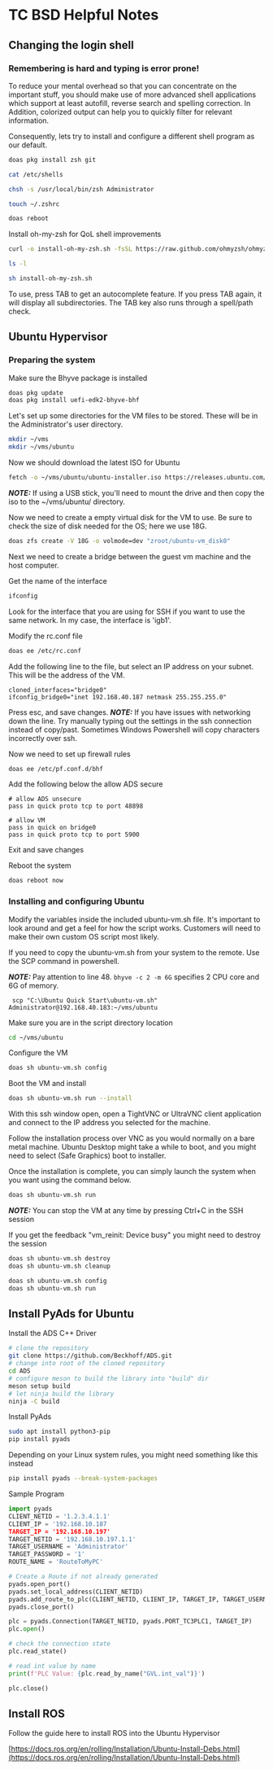 # TC BSD Helpful Notes

## Changing the login shell

### Remembering is hard and typing is error prone!

To reduce your mental overhead so that you can concentrate on the important stuff, you should make use of more advanced shell applications which support at least autofill, reverse search and spelling correction. In Addition, colorized output can help you to quickly filter for relevant information.

Consequently, lets try to install and configure a different shell program as our default.

```Bash
doas pkg install zsh git
```
```Bash
cat /etc/shells
```
```Bash
chsh -s /usr/local/bin/zsh Administrator
```
```Bash
touch ~/.zshrc
```
```Bash
doas reboot
```

Install oh-my-zsh for QoL shell improvements
```Bash
curl -o install-oh-my-zsh.sh -fsSL https://raw.github.com/ohmyzsh/ohmyzsh/master/tools/install.sh
```
```Bash
ls -l
```
```Bash
sh install-oh-my-zsh.sh
```
To use, press TAB to get an autocomplete feature. If you press TAB again, it will display all subdirectories. The TAB key also runs through a spell/path check.


## Ubuntu Hypervisor

### Preparing the system

Make sure the Bhyve package is installed
```Bash
doas pkg update
doas pkg install uefi-edk2-bhyve-bhf
```

Let's set up some directories for the VM files to be stored. These will be in the Administrator's user directory.

```Bash
mkdir ~/vms
mkdir ~/vms/ubuntu
```

Now we should download the latest ISO for Ubuntu

```Bash
fetch -o ~/vms/ubuntu/ubuntu-installer.iso https://releases.ubuntu.com/24.04.1/ubuntu-24.04.1-desktop-amd64.iso
```
**_NOTE:_**  If using a USB stick, you'll need to mount the drive and then copy the iso to the ~/vms/ubuntu/ directory.

Now we need to create a empty virtual disk for the VM to use. Be sure to check the size of disk needed for the OS; here we use 18G.
```Bash
doas zfs create -V 18G -o volmode=dev "zroot/ubuntu-vm_disk0"
```

Next we need to create a bridge between the guest vm machine and the host computer. 

Get the name of the interface
```Bash
ifconfig
```
Look for the interface that you are using for SSH if you want to use the same network. In my case, the interface is 'igb1'.

Modify the rc.conf file
```Bash
doas ee /etc/rc.conf
```
Add the following line to the file, but select an IP address on your subnet. This will be the address of the VM.
```
cloned_interfaces="bridge0"
ifconfig_bridge0="inet 192.168.40.187 netmask 255.255.255.0"
```
Press esc, and save changes.
**_NOTE:_**  If you have issues with networking down the line. Try manually typing out the settings in the ssh connection instead of copy/past. Sometimes Windows Powershell will copy characters incorrectly over ssh.

Now we need to set up firewall rules
```Bash
doas ee /etc/pf.conf.d/bhf
```
Add the following below the allow ADS secure
```
# allow ADS unsecure
pass in quick proto tcp to port 48898

# allow VM
pass in quick on bridge0
pass in quick proto tcp to port 5900
```
Exit and save changes

Reboot the system
```Bash
doas reboot now
```

### Installing and configuring Ubuntu

Modify the variables inside the included ubuntu-vm.sh file. It's important to look around and get a feel for how the script works. Customers will need to make their own custom OS script most likely.

If you need to copy the ubuntu-vm.sh from your system to the remote. Use the SCP command in powershell.

**_NOTE:_** Pay attention to line 48. ```bhyve -c 2 -m 6G``` specifies 2 CPU core and 6G of memory.

```Shell
 scp "C:\Ubuntu Quick Start\ubuntu-vm.sh" Administrator@192.168.40.183:~/vms/ubuntu
```
Make sure you  are in the script directory location
```Bash
cd ~/vms/ubuntu
```
Configure the VM
```Bash
doas sh ubuntu-vm.sh config
```
Boot the VM and install
```Bash
doas sh ubuntu-vm.sh run --install
```
With this ssh window open, open a TightVNC or UltraVNC client application and connect to the IP address you selected for the machine.

Follow the installation process over VNC as you would normally on a bare metal machine. Ubuntu Desktop might take a while to boot, and you might need to select (Safe Graphics) boot to installer.

Once the installation is complete, you can simply launch the system when you want using the command below.
```Bash
doas sh ubuntu-vm.sh run
```

**_NOTE:_** You can stop the VM at any time by pressing Ctrl+C in the SSH session

If you get the feedback "vm_reinit: Device busy" you might need to destroy the session
```Bash
doas sh ubuntu-vm.sh destroy
doas sh ubuntu-vm.sh cleanup
```
```Bash
doas sh ubuntu-vm.sh config
doas sh ubuntu-vm.sh run
```

## Install PyAds for Ubuntu

Install the ADS C++ Driver
```Bash
# clone the repository
git clone https://github.com/Beckhoff/ADS.git
# change into root of the cloned repository
cd ADS
# configure meson to build the library into "build" dir
meson setup build
# let ninja build the library
ninja -C build
```

Install PyAds
```Bash
sudo apt install python3-pip
pip install pyads
```
Depending on your Linux system rules, you might need something like this instead
```Bash
pip install pyads --break-system-packages
```

Sample Program
```Python
import pyads
CLIENT_NETID = '1.2.3.4.1.1'
CLIENT_IP = '192.168.10.187
TARGET_IP = '192.168.10.197'
TARGET_NETID = '192.168.10.197.1.1'
TARGET_USERNAME = 'Administrator'
TARGET_PASSWORD = '1'
ROUTE_NAME = 'RouteToMyPC'

# Create a Route if not already generated
pyads.open_port()
pyads.set_local_address(CLIENT_NETID)
pyads.add_route_to_plc(CLIENT_NETID, CLIENT_IP, TARGET_IP, TARGET_USERNAME, TARGET_PASSWORD, route_name=ROUTE_NAME)
pyads.close_port()

plc = pyads.Connection(TARGET_NETID, pyads.PORT_TC3PLC1, TARGET_IP)
plc.open()

# check the connection state
plc.read_state()

# read int value by name
print(f'PLC Value: {plc.read_by_name("GVL.int_val")}')

plc.close()

```


## Install ROS

Follow the guide here to install ROS into the Ubuntu Hypervisor

[https://docs.ros.org/en/rolling/Installation/Ubuntu-Install-Debs.html](https://docs.ros.org/en/rolling/Installation/Ubuntu-Install-Debs.html)
